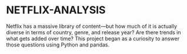 # NETFLIX-ANALYSIS
Netflix has a massive library of content—but how much of it is actually diverse in terms of country, genre, and release year? Are there trends in what gets added over time? This project began as a curiosity to answer those questions using Python and pandas.

